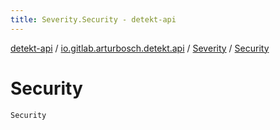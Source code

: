 ```yaml
---
title: Severity.Security - detekt-api
---
```


[detekt-api](../../index.html) / [io.gitlab.arturbosch.detekt.api](../index.html) / [Severity](index.html) / [Security](./-security.html)

# Security

`Security`